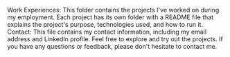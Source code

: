 Work Experiences: This folder contains the projects I've worked on during my employment. Each project has its own folder with a README file that explains the project's purpose, technologies used, and how to run it.
Contact: This file contains my contact information, including my email address and LinkedIn profile.
Feel free to explore and try out the projects. If you have any questions or feedback, please don't hesitate to contact me.
